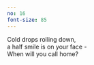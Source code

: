 ```yaml
---
no: 16
font-size: 85
---
```


Cold drops rolling down,  
a half smile is on your face -  
When will you call home?
